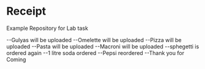 # Receipt
Example Repository for Lab task


--Gulyas will be uploaded
--Omelette will be uploaded
--Pizza will be uploaded
--Pasta will be uploaded
--Macroni will be uploaded
--sphegetti is ordered again
--1 litre soda ordered
--Pepsi reordered
--Thank you for Coming


